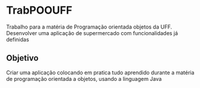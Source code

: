 # TrabPOOUFF
Trabalho para a matéria de Programação orientada objetos da UFF. Desenvolver uma aplicação de supermercado com funcionalidades já definidas

<h2>Objetivo</h2>
Criar uma aplicação colocando em pratica tudo aprendido durante a matéria de programação orientada a objetos, usando a linguagem Java
